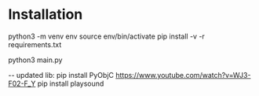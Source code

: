 
# Installation
python3 -m venv env
source env/bin/activate
pip install -v -r requirements.txt

python3 main.py   

--
updated lib:
pip install PyObjC
https://www.youtube.com/watch?v=WJ3-F02-F_Y
pip install playsound    